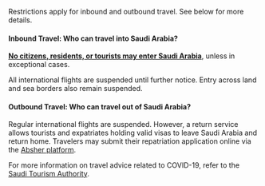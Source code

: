 Restrictions apply for inbound and outbound travel. See below for more details.

#### Inbound Travel: Who can travel into Saudi Arabia?

[**No citizens, residents, or tourists may enter Saudi Arabia**](https://www.visitsaudi.com/en/covid-19-information-page), unless in exceptional cases.

All international flights are suspended until further notice. Entry across land and sea borders also remain suspended.

#### Outbound Travel: Who can travel out of Saudi Arabia?

Regular international flights are suspended. However, a return service allows tourists and expatriates holding valid visas to leave Saudi Arabia and return home. Travelers may submit their repatriation application online via the [Absher platform](https://www.absher.sa/portal/landing.html).

For more information on travel advice related to COVID-19, refer to the [Saudi Tourism Authority](https://www.visitsaudi.com/en/covid-19-information-page).
